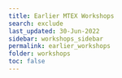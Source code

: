 ```yaml
---
title: Earlier MTEX Workshops
search: exclude
last_updated: 30-Jun-2022
sidebar: workshops_sidebar
permalink: earlier_workshops
folder: workshops
toc: false
---
```

